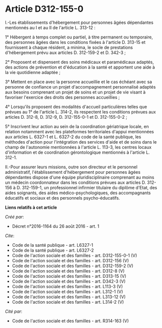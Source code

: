 # Article D312-155-0

I.-Les établissements d'hébergement pour personnes âgées dépendantes mentionnés au I et au II de l'article L. 313-12 : 

1° Hébergent à temps complet ou partiel, à titre permanent ou temporaire, des personnes âgées dans les conditions fixées à
l'article D. 313-15 et fournissent à chaque résident, a minima, le socle de prestations d'hébergement prévu aux articles D.
312-159-2 et D. 342-3 ; 

2° Proposent et dispensent des soins médicaux et paramédicaux adaptés, des actions de prévention et d'éducation à la santé et
apportent une aide à la vie quotidienne adaptée ; 

3° Mettent en place avec la personne accueillie et le cas échéant avec sa personne de confiance un projet d'accompagnement
personnalisé adaptés aux besoins comprenant un projet de soins et un projet de vie visant à favoriser l'exercice des droits
des personnes accueillies ; 

4° Lorsqu'ils proposent des modalités d'accueil particulières telles que prévues au 1° de l'article L. 314-2, ils respectent
les conditions prévues aux articles D. 312-8, D. 312-9, D. 312-155-0-1 et D. 312-155-0-2 ; 

5° Inscrivent leur action au sein de la coordination gériatrique locale, en relation notamment avec les plateformes
territoriales d'appui mentionnées aux articles L. 6327-1 et L. 6327-2 du code de la santé publique, les méthodes d'action
pour l'intégration des services d'aide et de soins dans le champ de l'autonomie mentionnées à l'article L. 113-3, les centres
locaux d'information et de coordination gérontologique mentionnés à l'article L. 312-1. 

II.-Pour assurer leurs missions, outre son directeur et le personnel administratif, l'établissement d'hébergement pour
personnes âgées dépendantes dispose d'une équipe pluridisciplinaire comprenant au moins un médecin coordonnateur dans les
conditions prévues aux articles D. 312-156 à D. 312-159-1, un professionnel infirmier titulaire du diplôme d'Etat, des aides
soignants, des aides médico-psychologiques, des accompagnants éducatifs et sociaux et des personnels psycho-éducatifs.

**Liens relatifs à cet article**

_Créé par_:

  - Décret n°2016-1164 du 26 août 2016 - art. 1

_Cite_:

  - Code de la santé publique - art. L6327-1
  - Code de la santé publique - art. L6327-2
  - Code de l'action sociale et des familles - art. D312-155-0-1 (V)
  - Code de l'action sociale et des familles - art. D312-156 (V)
  - Code de l'action sociale et des familles - art. D312-159-2 (V)
  - Code de l'action sociale et des familles - art. D312-8 (V)
  - Code de l'action sociale et des familles - art. D313-15 (V)
  - Code de l'action sociale et des familles - art. D342-3 (V)
  - Code de l'action sociale et des familles - art. L113-3 (V)
  - Code de l'action sociale et des familles - art. L312-1 (V)
  - Code de l'action sociale et des familles - art. L313-12 (V)
  - Code de l'action sociale et des familles - art. L314-2 (V)

_Cité par_:

  - Code de l'action sociale et des familles - art. R314-163 (V)
